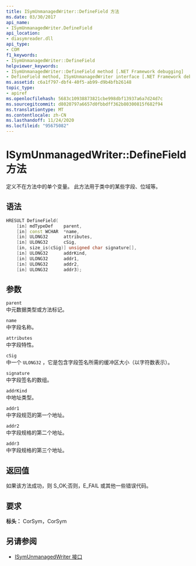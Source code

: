 ```yaml
---
title: ISymUnmanagedWriter::DefineField 方法
ms.date: 03/30/2017
api_name:
- ISymUnmanagedWriter.DefineField
api_location:
- diasymreader.dll
api_type:
- COM
f1_keywords:
- ISymUnmanagedWriter::DefineField
helpviewer_keywords:
- ISymUnmanagedWriter::DefineField method [.NET Framework debugging]
- DefineField method, ISymUnmanagedWriter interface [.NET Framework debugging]
ms.assetid: c6a1f797-dbf4-40f5-ab99-d9b4bfb26148
topic_type:
- apiref
ms.openlocfilehash: 5683c10938873821cbe998dbf13937a6a7d24d7c
ms.sourcegitcommit: d8020797a6657d0fbbdff362b80300815f682f94
ms.translationtype: MT
ms.contentlocale: zh-CN
ms.lasthandoff: 11/24/2020
ms.locfileid: "95675082"
---
```

# <a name="isymunmanagedwriterdefinefield-method"></a>ISymUnmanagedWriter::DefineField 方法

定义不在方法中的单个变量。 此方法用于类中的某些字段、位域等。  
  
## <a name="syntax"></a>语法  
  
```cpp  
HRESULT DefineField(  
    [in] mdTypeDef    parent,  
    [in] const WCHAR  *name,  
    [in] ULONG32      attributes,  
    [in] ULONG32      cSig,  
    [in, size_is(cSig)] unsigned char signature[],  
    [in] ULONG32      addrKind,  
    [in] ULONG32      addr1,  
    [in] ULONG32      addr2,  
    [in] ULONG32      addr3);  
```  
  
## <a name="parameters"></a>参数  

 `parent`  
 中元数据类型或方法标记。  
  
 `name`  
 中字段名称。  
  
 `attributes`  
 中字段特性。  
  
 `cSig`  
 中一个 `ULONG32` ，它是包含字段签名所需的缓冲区大小（以字符数表示）。  
  
 `signature`  
 中字段签名的数组。  
  
 `addrKind`  
 中地址类型。  
  
 `addr1`  
 中字段规范的第一个地址。  
  
 `addr2`  
 中字段规格的第二个地址。  
  
 `addr3`  
 中字段规格的第三个地址。  
  
## <a name="return-value"></a>返回值  

 如果该方法成功，则 S_OK;否则，E_FAIL 或其他一些错误代码。  
  
## <a name="requirements"></a>要求  

 **标头：** CorSym，CorSym  
  
## <a name="see-also"></a>另请参阅

- [ISymUnmanagedWriter 接口](isymunmanagedwriter-interface.md)
